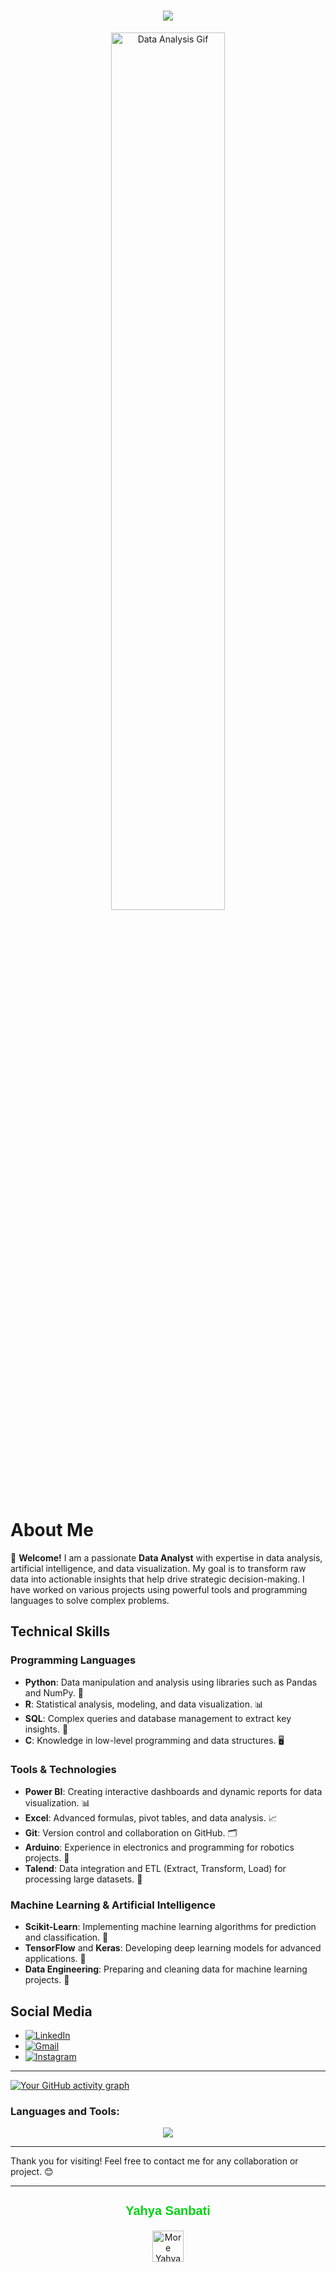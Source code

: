 <h1 align="center">
    <img src="https://readme-typing-svg.herokuapp.com/?font=Righteous&size=35&color=00D310&center=true&vCenter=true&width=500&height=70&duration=4000&pause=1000&lines=Hi+There!+👋;+I'm+Yahya+Sanbati;" />
</h1>

<p align="center">
  <img src="https://giffiles.alphacoders.com/362/36249.gif" alt="Data Analysis Gif" width="60%" />
</p>

# About Me

👋 **Welcome!** I am a passionate **Data Analyst** with expertise in data analysis, artificial intelligence, and data visualization. My goal is to transform raw data into actionable insights that help drive strategic decision-making. I have worked on various projects using powerful tools and programming languages to solve complex problems.

## Technical Skills

### Programming Languages
- **Python**: Data manipulation and analysis using libraries such as Pandas and NumPy. 🐍
- **R**: Statistical analysis, modeling, and data visualization. 📊
- **SQL**: Complex queries and database management to extract key insights. 💾
- **C**: Knowledge in low-level programming and data structures. 🖥️

### Tools & Technologies
- **Power BI**: Creating interactive dashboards and dynamic reports for data visualization. 📊
- **Excel**: Advanced formulas, pivot tables, and data analysis. 📈
- **Git**: Version control and collaboration on GitHub. 🗂️
- **Arduino**: Experience in electronics and programming for robotics projects. 🤖
- **Talend**: Data integration and ETL (Extract, Transform, Load) for processing large datasets. 🔄

### Machine Learning & Artificial Intelligence
- **Scikit-Learn**: Implementing machine learning algorithms for prediction and classification. 🤖
- **TensorFlow** and **Keras**: Developing deep learning models for advanced applications. 🧠
- **Data Engineering**: Preparing and cleaning data for machine learning projects. 🔧

## Social Media

- [![LinkedIn](https://img.shields.io/badge/-LinkedIn-blue?style=flat&logo=Linkedin&logoColor=white)](https://www.linkedin.com/in/yahya-sanbati)
- [![Gmail](https://img.shields.io/badge/-Gmail-c14438?style=flat&logo=Gmail&logoColor=white)](mailto:yahyasanbati.mail@gmail.com)
- [![Instagram](https://img.shields.io/badge/-Instagram-c13584?style=flat&labelColor=c13584&logo=instagram&logoColor=white)](https://www.instagram.com/sanbati_yahya/)

---
[![Your GitHub activity graph](https://github-readme-activity-graph.vercel.app/graph?username=SANBATI-YAHYA&bg_color=000000&color=ffffff&line=2e8b57&point=ffffff&area=true&hide_border=false)](https://github.com/ashutosh00710/github-readme-activity-graph)


<h3 align="left">Languages and Tools:</h3>

<p align="center">
  <a href="https://skillicons.dev">
    <img src="https://skillicons.dev/icons?i=git,anaconda,arduino,c,cs,github,mongodb,mysql,postgres,powershell,pycharm,py,raspberrypi,sklearn,tensorflow,visualstudio,vscode,matplotlib" />
  </a>
</p>

---

Thank you for visiting! Feel free to contact me for any collaboration or project. 😊

---

<h3 align="center" style="font-family: Arial, sans-serif; font-size: 20px; color: #00D310;">
    Yahya Sanbati
</h3>


<p align="center">
  <img src="https://images.genius.com/f95aaf32647a4c21c33724a10af52632.400x400x1.jpg" alt="More Yahya Sanbati" width="50" />
</p>
